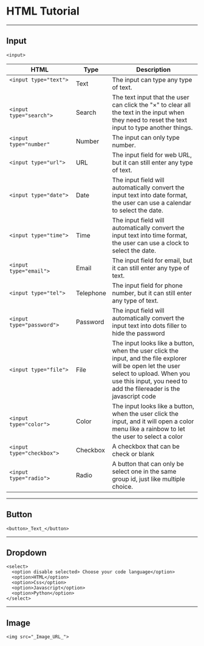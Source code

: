 # HTML Tutorial
----
## Input
````
<input>
````
| HTML | Type | Description |
| - | - | - |
| ````<input type="text">```` &nbsp;&nbsp;&nbsp;&nbsp;&nbsp;&nbsp;&nbsp;&nbsp;&nbsp;&nbsp;&nbsp;&nbsp;&nbsp;&nbsp;&nbsp;&nbsp;&nbsp;&nbsp;&nbsp;&nbsp;&nbsp;&nbsp;&nbsp;&nbsp;&nbsp;&nbsp;&nbsp;&nbsp;&nbsp;&nbsp;&nbsp;&nbsp;&nbsp;&nbsp;| Text | The input can type any type of text. |
| ````<input type="search">````| Search | The text input that the user can click the "×" to clear all the text in the input when they need to reset the text input to type another things. |
| ````<input type="number"````| Number | The input can only type number. |
| ````<input type="url">````| URL |The input field for web URL, but it can still enter any type of text. |
| ````<input type="date">```` | Date | The input field will automatically convert the input text into date format, the user can use a calendar to select the date. |
| ````<input type="time">```` | Time | The input field will automatically convert the input text into time format, the user can use a clock to select the date. |
| ````<input type="email">```` | Email | The input field for email, but it can still enter any type of text. |
| ````<input type="tel">```` | Telephone | The input field for phone number, but it can still enter any type of text. |
| ````<input type="password">```` | Password | The input field will automatically convert the input text into dots filler to hide the password |
| ````<input type="file">```` | File | The input looks like a button, when the user click the input, and the file explorer will be open let the user select to upload. When you use this input, you need to add the filereader is the javascript code  |
| ````<input type="color">```` | Color | The input looks like a button, when the user click the input, and it will open a color menu like a rainbow to let the user to select a color |
| ````<input type="checkbox">```` | Checkbox | A checkbox that can be check or blank |
| ````<input type="radio">```` | Radio | A button that can only be select one in the same group id, just like multiple choice. |

----
## Button
````
<button>_Text_</button>
````
----
## Dropdown 
````
<select>
  <option disable selected> Choose your code language</option>
  <option>HTML</option>
  <option>Css</option>
  <option>Javascript</option>
  <option>Python</option>
</select>
````
----
## Image
````
<img src="_Image_URL_">
````

